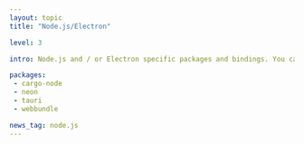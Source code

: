 ```yaml
---
layout: topic
title: "Node.js/Electron"

level: 3

intro: Node.js and / or Electron specific packages and bindings. You can also use WebAssembly.

packages:
 - cargo-node
 - neon
 - tauri
 - webbundle

news_tag: node.js
---
```

